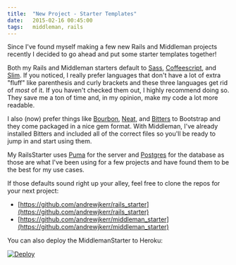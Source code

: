 ```yaml
---
title:  "New Project - Starter Templates"
date:   2015-02-16 00:45:00
tags:   middleman, rails
---
```


Since I've found myself making a few new Rails and Middleman projects recently I decided to go ahead and put some starter templates together!

Both my Rails and Middleman starters default to [Sass](http://sass-lang.com/), [Coffeescript](http://coffeescript.org/), and [Slim](http://slim-lang.com/). If you noticed, I really prefer languages that don't have a lot of extra "fluff" like parenthesis and curly brackets and these three languages get rid of _most_ of it. If you haven't checked them out, I highly recommend doing so. They save me a ton of time and, in my opinion, make my code a lot more readable.

I also (now) prefer things like [Bourbon](http://bourbon.io/), [Neat](http://neat.bourbon.io/), and [Bitters](http://bitters.bourbon.io/) to Bootstrap and they come packaged in a nice gem format. With Middleman, I've already installed Bitters and included all of the correct files so you'll be ready to jump in and start using them.

My RailsStarter uses [Puma](https://github.com/puma/puma) for the server and [Postgres](http://www.postgresql.org/) for the database as those are what I've been using for a few projects and have found them to be the best for my use cases.

If those defaults sound right up your alley, feel free to clone the repos for your next project:

- [https://github.com/andrewjkerr/rails_starter](https://github.com/andrewjkerr/rails_starter)
- [https://github.com/andrewjkerr/middleman_starter](https://github.com/andrewjkerr/middleman_starter)

You can also deploy the MiddlemanStarter to Heroku:

[![Deploy](https://www.herokucdn.com/deploy/button.png)](https://heroku.com/deploy?template=https://github.com/andrewjkerr/middleman_starter)
